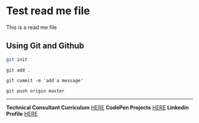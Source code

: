# Test read me file
This is a read me file 

## Using Git and Github
```bash 
git init
```

```
git add .
```
```
git commit -m 'add a message'
```
```
git push origin master
```
---

**Technical Consultant Curriculum** [HERE](/docs)
**CodePen Projects** [HERE](https://codepen.io/tangintech)
**Linkedin Profile** [HERE](https://www.linkedin.com/in/anais-tang/)
